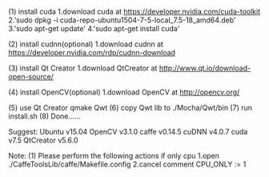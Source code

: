 (1) install cuda
	1.download cuda at https://developer.nvidia.com/cuda-toolkit
	2.'sudo dpkg -i cuda-repo-ubuntu1504-7-5-local_7.5-18_amd64.deb'
	3.'sudo apt-get update'
	4.'sudo apt-get install cuda'

(2) install cudnn(optional)
	1.download cudnn at https://developer.nvidia.com/rdp/cudnn-download

(3) install Qt Creator
	1.download QtCreator at http://www.qt.io/download-open-source/

(4) install OpenCV(optional)
	1.download OpenCV at http://opencv.org/

(5) use Qt Creator qmake Qwt
(6) copy Qwt lib to ./Mocha/Qwt/bin
(7) run install.sh
(8) Done......

Suggest:
 Ubuntu v15.04
 OpenCV v3.1.0
 caffe v0.14.5
 cuDNN v4.0.7
 cuda v7.5
 QtCreator v5.6.0

Note:
(1) Please perform the following actions if only cpu
	1.open ./CaffeToolsLib/caffe/Makefile.config
	2.cancel comment CPU_ONLY := 1
